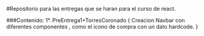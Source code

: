 #Repositorio para las entregas que se haran para el curso de react.

###Contenido:
1°. PreEntrega1+TorresCoronado
{
Creacion Navbar con diferentes componentes , como el icono de compra con un dato hardcode.
}
